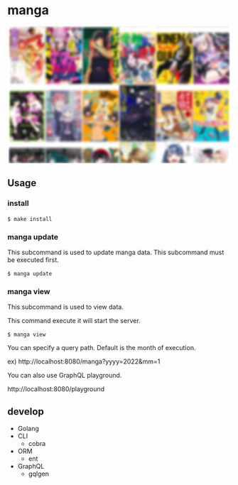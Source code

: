 # manga
![](https://raw.githubusercontent.com/ritarock/manga/main/etc/manga.png)

## Usage
### install
```
$ make install
```

### manga update
This subcommand is used to update manga data.
This subcommand must be executed first.

```
$ manga update
```

### manga view
This subcommand is used to view data.

This command execute it will start the server.

```
$ manga view
```

You can specify a query path. Default is the month of execution.

ex) http://localhost:8080/manga?yyyy=2022&mm=1

You can also use GraphQL playground.

http://localhost:8080/playground

## develop
- Golang
- CLI
    - cobra
- ORM
    - ent
- GraphQL
    - gqlgen
